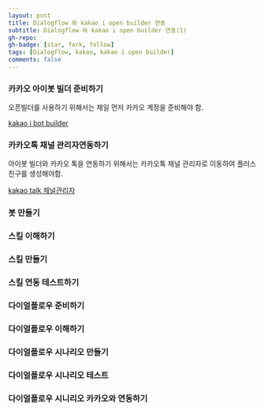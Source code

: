 ```yaml
---
layout: post
title: Dialogflow 와 kakao i open builder 연동
subtitle: Dialogflow 와 kakao i open builder 연동(1)
gh-repo: 
gh-badge: [star, fork, follow]
tags: [Dialogflow, kakao, kakao i open builder]
comments: false
---
```



### 카카오 아이봇 빌더 준비하기
오픈빌더를 사용하기 위해서는 제일 먼저 카카오 계정을 준비해야 함.


[kakao i bot builder]()

### 카카오톡 채널 관리자연동하기
아이봇 빌더와 카카오 톡을 연동하기 위해서는 카카오톡 채널 관리자로 이동하여 플러스친구를 생성해야함.

[kakao talk 채널관리자](https://business.kakao.com/dashboard/)

### 봇 만들기
### 스킬 이해하기
### 스킬 만들기
### 스킬 연동 테스트하기
### 다이얼플로우 준비하기
### 다이얼플로우 이해하기
### 다이얼플로우 시나리오 만들기
### 다이얼플로우 시나리오 테스트
### 다이얼플로우 시니리오 카카오와 연동하기

